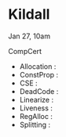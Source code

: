 Kildall
=======

Jan 27, 10am


CompCert
- Allocation :
- ConstProp  :
- CSE        :
- DeadCode   :
- Linearize  :
- Liveness   :
- RegAlloc   :
- Splitting  :


